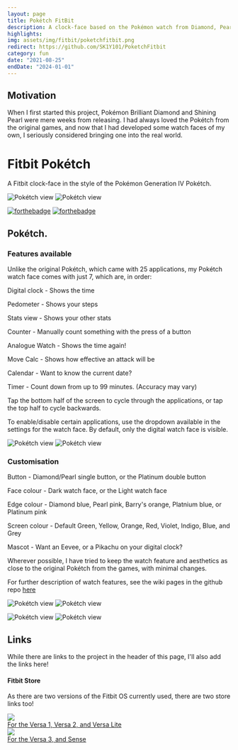 ```yaml
---
layout: page
title: Pokétch FitBit
description: A clock-face based on the Pokémon watch from Diamond, Pearl, and Platinum.
highlights:
img: assets/img/fitbit/poketchfitbit.png
redirect: https://github.com/SK1Y101/PoketchFitbit
category: fun
date: "2021-08-25"
endDate: "2024-01-01"
---
```


## Motivation

When I first started this project, Pokémon Brilliant Diamond and Shining Pearl were mere weeks from releasing. I had always loved the Pokétch from the original games, and now that I had developed some watch faces of my own, I seriously considered bringing one into the real world.

# Fitbit Pokétch
A Fitbit clock-face in the style of the Pokémon Generation IV Pokétch.

![Pokétch view](https://github.com/SK1Y101/PoketchFitbit/blob/main/FitbitPoketch-Export/SDK4.3/screenshots/App_Views/App_View_Animated.png)
![Pokétch view](https://github.com/SK1Y101/PoketchFitbit/blob/main/FitbitPoketch-Export/SDK6.0/screenshots/App_View/App_View_Animated.png)

[![forthebadge](https://forthebadge.com/images/badges/made-with-javascript.svg)](https://forthebadge.com)
[![forthebadge](https://forthebadge.com/images/badges/uses-css.svg)](https://forthebadge.com)

## Pokétch.

### Features available

Unlike the original Pokétch, which came with 25 applications, my Pokétch watch face comes with just 7, which are, in order:

Digital clock        - Shows the time

Pedometer          - Shows your steps

Stats view           - Shows your other stats

Counter               - Manually count something with the press of a button

Analogue Watch  - Shows the time again!

Move Calc  - Shows how effective an attack will be

Calendar              - Want to know the current date?

Timer                   - Count down from up to 99 minutes. (Accuracy may vary)

Tap the bottom half of the screen to cycle through the applications, or tap the top half to cycle backwards.

To enable/disable certain applications, use the dropdown available in the settings for the watch face. By default, only the digital watch face is visible.

![Pokétch view](https://github.com/SK1Y101/PoketchFitbit/blob/main/FitbitPoketch-Export/SDK4.3/screenshots/App_Views/App_View_Animated.png)
![Pokétch view](https://github.com/SK1Y101/PoketchFitbit/blob/main/FitbitPoketch-Export/SDK6.0/screenshots/App_View/App_View_Animated.png)

### Customisation

Button             - Diamond/Pearl single button, or the Platinum double button

Face colour     - Dark watch face, or the Light watch face

Edge colour     - Diamond blue, Pearl pink, Barry's orange, Platnium blue, or Platinum pink

Screen colour  - Default Green, Yellow, Orange, Red, Violet, Indigo, Blue, and Grey

Mascot         - Want an Eevee, or a Pikachu on your digital clock?

Wherever possible, I have tried to keep the watch feature and aesthetics as close to the original Pokétch from the games, with minimal changes.

For further description of watch features, see the wiki pages in the github repo [here](https://github.com/SK1Y101/PoketchFitbit/wiki)

![Pokétch view](https://github.com/SK1Y101/PoketchFitbit/blob/main/FitbitPoketch-Export/SDK4.3/screenshots/screen_colours/Screen_Colour_Animated.png)
![Pokétch view](https://github.com/SK1Y101/PoketchFitbit/blob/main/FitbitPoketch-Export/SDK6.0/screenshots/Screen_Colour/Screen_Colour_Animated.png)

![Pokétch view](https://github.com/SK1Y101/PoketchFitbit/blob/main/FitbitPoketch-Export/SDK4.3/screenshots/edge_colours/Edge_View_Animated.png)
![Pokétch view](https://github.com/SK1Y101/PoketchFitbit/blob/main/FitbitPoketch-Export/SDK6.0/screenshots/Edge_Colour/Edge_Colour_Animated.png)

## Links

While there are links to the project in the header of this page, I'll also add the links here!

#### Fitbit Store

As there are two versions of the Fitbit OS currently used, there are two store links too!

<div class="row">
  <div class="col-sm g-0 imgfig">
    <a href="https://gallery.fitbit.com/details/c69cadcb-a312-4be3-a51f-681b259364c4">
      <img src="{{ "assets/img/fitbit/poketchfitbit.png" | relative_url }}" />
      <figcaption class="caption">For the Versa 1, Versa 2, and Versa Lite</figcaption>
    </a>
  </div>
  <div class="col-sm g-0 imgfig">
    <a href="https://gallery.fitbit.com/details/5f740578-6ec4-4bf3-a98b-561e2d94fd0c">
      <img src="{{ "assets/img/fitbit/poketchfitbit2.png" | relative_url }}" />
      <figcaption class="caption">For the Versa 3, and Sense</figcaption>
    </a>
  </div>
</div>
